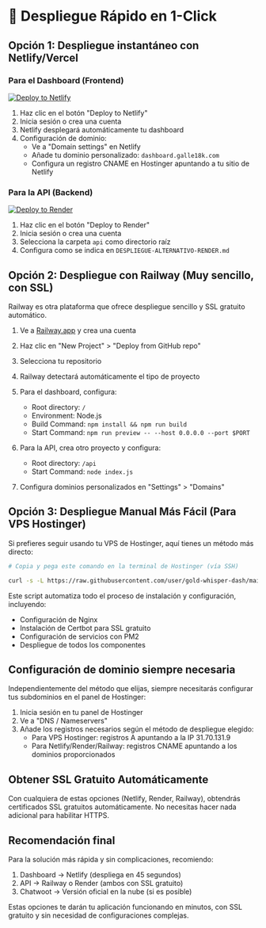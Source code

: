 # 🚀 Despliegue Rápido en 1-Click

## Opción 1: Despliegue instantáneo con Netlify/Vercel

### Para el Dashboard (Frontend)

[![Deploy to Netlify](https://www.netlify.com/img/deploy/button.svg)](https://app.netlify.com/start/deploy?repository=https://github.com/user/gold-whisper-dash)

1. Haz clic en el botón "Deploy to Netlify"
2. Inicia sesión o crea una cuenta
3. Netlify desplegará automáticamente tu dashboard
4. Configuración de dominio:
   - Ve a "Domain settings" en Netlify
   - Añade tu dominio personalizado: `dashboard.galle18k.com`
   - Configura un registro CNAME en Hostinger apuntando a tu sitio de Netlify

### Para la API (Backend)

[![Deploy to Render](https://render.com/images/deploy-to-render-button.svg)](https://render.com/deploy?repo=https://github.com/user/gold-whisper-dash)

1. Haz clic en el botón "Deploy to Render"
2. Inicia sesión o crea una cuenta
3. Selecciona la carpeta `api` como directorio raíz
4. Configura como se indica en `DESPLIEGUE-ALTERNATIVO-RENDER.md`

## Opción 2: Despliegue con Railway (Muy sencillo, con SSL)

Railway es otra plataforma que ofrece despliegue sencillo y SSL gratuito automático.

1. Ve a [Railway.app](https://railway.app/) y crea una cuenta
2. Haz clic en "New Project" > "Deploy from GitHub repo"
3. Selecciona tu repositorio
4. Railway detectará automáticamente el tipo de proyecto
5. Para el dashboard, configura:
   - Root directory: `/`
   - Environment: Node.js
   - Build Command: `npm install && npm run build`
   - Start Command: `npm run preview -- --host 0.0.0.0 --port $PORT`

6. Para la API, crea otro proyecto y configura:
   - Root directory: `/api`
   - Start Command: `node index.js`

7. Configura dominios personalizados en "Settings" > "Domains"

## Opción 3: Despliegue Manual Más Fácil (Para VPS Hostinger)

Si prefieres seguir usando tu VPS de Hostinger, aquí tienes un método más directo:

```bash
# Copia y pega este comando en la terminal de Hostinger (vía SSH)

curl -s -L https://raw.githubusercontent.com/user/gold-whisper-dash/main/easy-deploy.sh | bash
```

Este script automatiza todo el proceso de instalación y configuración, incluyendo:
- Configuración de Nginx
- Instalación de Certbot para SSL gratuito
- Configuración de servicios con PM2
- Despliegue de todos los componentes

## Configuración de dominio siempre necesaria

Independientemente del método que elijas, siempre necesitarás configurar tus subdominios en el panel de Hostinger:

1. Inicia sesión en tu panel de Hostinger
2. Ve a "DNS / Nameservers"
3. Añade los registros necesarios según el método de despliegue elegido:
   - Para VPS Hostinger: registros A apuntando a la IP 31.70.131.9
   - Para Netlify/Render/Railway: registros CNAME apuntando a los dominios proporcionados

## Obtener SSL Gratuito Automáticamente

Con cualquiera de estas opciones (Netlify, Render, Railway), obtendrás certificados SSL gratuitos automáticamente. No necesitas hacer nada adicional para habilitar HTTPS.

## Recomendación final

Para la solución más rápida y sin complicaciones, recomiendo:
1. Dashboard → Netlify (despliega en 45 segundos)
2. API → Railway o Render (ambos con SSL gratuito)
3. Chatwoot → Versión oficial en la nube (si es posible)

Estas opciones te darán tu aplicación funcionando en minutos, con SSL gratuito y sin necesidad de configuraciones complejas.

